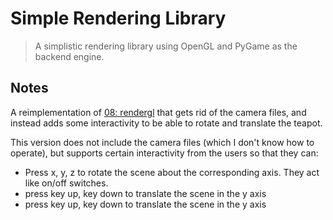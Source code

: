 # Simple Rendering Library
> A simplistic rendering library using OpenGL and PyGame as the backend engine.


## Notes

A reimplementation of [08: rendergl](../08-rendergl/) that gets rid of the camera files, and instead adds some interactivity to be able to rotate and translate the teapot.

This version does not include the camera files (which I don't know how to operate), but supports certain interactivity from the users so that they can:

+ Press x, y, z to rotate the scene about the corresponding axis. They act like on/off switches.
+ press key up, key down to translate the scene in the y axis
+ press key up, key down to translate the scene in the y axis